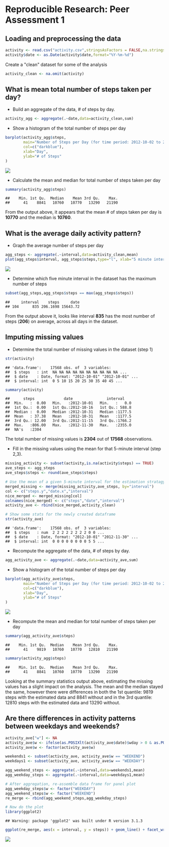 # Reproducible Research: Peer Assessment 1

## Loading and preprocessing the data

```r
activity <- read.csv("activity.csv",stringsAsFactors = FALSE,na.strings="NA")
activity$date <- as.Date(activity$date,format="%Y-%m-%d")
```

Create a "clean" dataset for some of the analysis

```r
activity_clean <- na.omit(activity)
```
## What is mean total number of steps taken per day?

* Build an aggregate of the data, # of steps by day.

```r
activity_agg <- aggregate(.~date,data=activity_clean,sum)
```

* Show a histogram of the total number of steps per day

```r
barplot(activity_agg$steps,
        main="Number of Steps per Day (for time period: 2012-10-02 to 2012-11-29)",
        col=c("darkblue"),
        xlab="Day",
        ylab="# of Steps"
)
```

![](PA1_template_files/figure-html/unnamed-chunk-4-1.png) 

* Calculate the mean and median for total number of steps taken per day

```r
summary(activity_agg$steps)
```

```
##    Min. 1st Qu.  Median    Mean 3rd Qu.    Max. 
##      41    8841   10760   10770   13290   21190
```
From the output above, it appears that the mean # of steps taken per day is **10770** and the median is **10760**.

## What is the average daily activity pattern?
* Graph the average number of steps per day

```r
agg_steps <- aggregate(.~interval,data=activity_clean,mean)
plot(agg_steps$interval, agg_steps$steps,type="l", xlab="5 minute interval", ylab="Average # of steps", main="Average # of steps per day")
```

![](PA1_template_files/figure-html/unnamed-chunk-6-1.png) 

* Determine which five minute interval in the dataset has the maximum number of steps

```r
subset(agg_steps,agg_steps$steps == max(agg_steps$steps))
```

```
##     interval    steps     date
## 104      835 206.1698 15643.72
```
From the output above it, looks like interval **835** has the most number of steps (**206**) on average, across all days in the dataset.

## Imputing missing values
* Determine the total number of missing values in the dataset (step 1)

```r
str(activity)
```

```
## 'data.frame':	17568 obs. of  3 variables:
##  $ steps   : int  NA NA NA NA NA NA NA NA NA NA ...
##  $ date    : Date, format: "2012-10-01" "2012-10-01" ...
##  $ interval: int  0 5 10 15 20 25 30 35 40 45 ...
```

```r
summary(activity)
```

```
##      steps             date               interval     
##  Min.   :  0.00   Min.   :2012-10-01   Min.   :   0.0  
##  1st Qu.:  0.00   1st Qu.:2012-10-16   1st Qu.: 588.8  
##  Median :  0.00   Median :2012-10-31   Median :1177.5  
##  Mean   : 37.38   Mean   :2012-10-31   Mean   :1177.5  
##  3rd Qu.: 12.00   3rd Qu.:2012-11-15   3rd Qu.:1766.2  
##  Max.   :806.00   Max.   :2012-11-30   Max.   :2355.0  
##  NA's   :2304
```
The total number of missing values is **2304** out of **17568** observations.

* Fill in the missing values using the mean for that 5-minute interval (step 2,3).

```r
missing_activity <- subset(activity,is.na(activity$steps) == TRUE)
ave_steps <- agg_steps
ave_steps$steps <- round(ave_steps$steps)

# Use the mean of a given 5-minute interval for the estimation stratagy
merged_missing <- merge(missing_activity,ave_steps, by="interval")
col <- c("steps.y","date.x","interval")
nice_merged <- merged_missing[col]
colnames(nice_merged) <- c("steps","date","interval")
activity_ave <- rbind(nice_merged,activity_clean)

# Show some stats for the newly created dataframe 
str(activity_ave)
```

```
## 'data.frame':	17568 obs. of  3 variables:
##  $ steps   : num  2 2 2 2 2 2 2 2 0 0 ...
##  $ date    : Date, format: "2012-10-01" "2012-11-30" ...
##  $ interval: int  0 0 0 0 0 0 0 0 5 5 ...
```

* Recompute the aggregate of the data, # of steps by day.

```r
agg_activity_ave <- aggregate(.~date,data=activity_ave,sum)
```

* Show a histogram of the total number of steps per day

```r
barplot(agg_activity_ave$steps,
        main="Number of Steps per Day (for time period: 2012-10-02 to 2012-11-29)",
        col=c("darkblue"),
        xlab="Day",
        ylab="# of Steps"
)
```

![](PA1_template_files/figure-html/unnamed-chunk-11-1.png) 

* Recompute the mean and median for total number of steps taken per day

```r
summary(agg_activity_ave$steps)
```

```
##    Min. 1st Qu.  Median    Mean 3rd Qu.    Max. 
##      41    9819   10760   10770   12810   21190
```

```r
summary(activity_agg$steps)
```

```
##    Min. 1st Qu.  Median    Mean 3rd Qu.    Max. 
##      41    8841   10760   10770   13290   21190
```
Looking at the summary statistics output above, estimating the missing values has a slight impact on the analysis.  The mean and the median stayed the same, however there were differences in both the 1st quantile: 9819 steps with the estimated data and 8841 without and in the 3rd quantile: 12810 steps with the estimated data and 13290 without.

## Are there differences in activity patterns between weekdays and weekends?


```r
activity_ave["w"] <- NA
activity_ave$w <- ifelse(as.POSIXlt(activity_ave$date)$wday > 0 & as.POSIXlt(activity_ave$date)$wday < 6,"WEEKDAY", "WEEKEND")
activity_ave$w <- factor(activity_ave$w)

weekends1 <- subset(activity_ave, activity_ave$w == "WEEKEND")
weekdays1 <- subset(activity_ave, activity_ave$w == "WEEKDAY")

agg_weekend_steps <- aggregate(.~interval,data=weekends1,mean)
agg_weekday_steps <- aggregate(.~interval,data=weekdays1,mean)

# After aggregation, re-assemble data frame for panel plot
agg_weekday_steps$w <- factor("WEEKDAY")
agg_weekend_steps$w <- factor("WEEKEND")
re_merge <- rbind(agg_weekend_steps,agg_weekday_steps)
```


```r
# Now do the plot
library(ggplot2)
```

```
## Warning: package 'ggplot2' was built under R version 3.1.3
```

```r
ggplot(re_merge, aes(x = interval, y = steps)) + geom_line() + facet_wrap( ~ w) + ggtitle("Activity Comparision Between Weekday and Weekends") + ylab("Average # of Steps") + xlab("Daily Time Interval")
```

![](PA1_template_files/figure-html/unnamed-chunk-14-1.png) 


